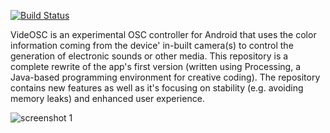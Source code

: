 [![Build Status](https://travis-ci.org/nuss/VideOSC2.svg)](https://travis-ci.org/nuss/VideOSC2)

VideOSC is an experimental OSC controller for Android that uses the color information coming from the device' in-built camera(s) to control the generation of electronic sounds or other media.
This repository is a complete rewrite of the app's first version (written using Processing, a Java-based programming environment for creative coding). The repository contains new features as well as it's focusing on stability (e.g. avoiding memory leaks) and enhanced user experience.

![screenshot 1](https://github.com/nuss/VideOSC2/blob/develop/screenshots/Screenshot_2019-09-04_175813.jpg)
